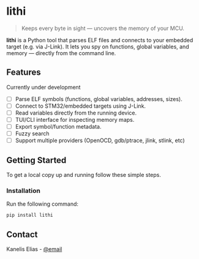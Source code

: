 # lithi

> Keeps every byte in sight — uncovers the memory of your MCU.

**lithi** is a Python tool that parses ELF files and connects to your
embedded target (e.g. via J-Link). It lets you spy on functions,
global variables, and memory — directly from the command line.

## Features

Currently under development

- [ ] Parse ELF symbols (functions, global variables, addresses, sizes).
- [ ] Connect to STM32/embedded targets using J-Link.
- [ ] Read variables directly from the running device.
- [ ] TUI/CLI interface for inspecting memory maps.
- [ ] Export symbol/function metadata.
- [ ] Fuzzy search
- [ ] Support multiple providers (OpenOCD, gdb/ptrace, jlink, stlink, etc)

## Getting Started

To get a local copy up and running follow these simple steps.

### Installation

Run the following command:

```sh
pip install lithi
```

## Contact

Kanelis Elias - [@email](mailto:e.kanelis@voidbuffer.com)
